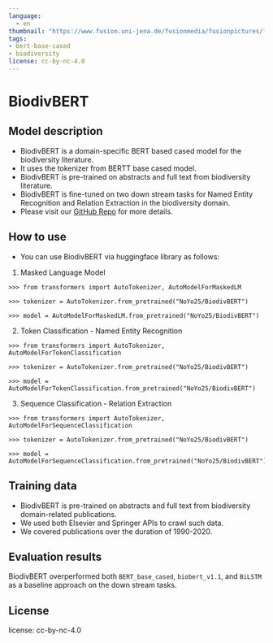 ```yaml
---
language: 
  - en
thumbnail: "https://www.fusion.uni-jena.de/fusionmedia/fusionpictures/fusion-service/fusion-transp.png?height=383&width=680"
tags:
- bert-base-cased
- biodiversity
license: cc-by-nc-4.0
---
```


# BiodivBERT

## Model description
* BiodivBERT is a domain-specific BERT based cased model for the biodiversity literature.
* It uses the tokenizer from BERTT base cased model.
* BiodivBERT is pre-trained on abstracts and full text from biodiversity literature.
* BiodivBERT is fine-tuned on two down stream tasks for Named Entity Recognition and Relation Extraction in the biodiversity domain.
* Please visit our [GitHub Repo](https://github.com/fusion-jena/BiodivBERT) for more details.

## How to use
* You can use BiodivBERT via huggingface library as follows:

1. Masked Language Model 

````
>>> from transformers import AutoTokenizer, AutoModelForMaskedLM

>>> tokenizer = AutoTokenizer.from_pretrained("NoYo25/BiodivBERT")

>>> model = AutoModelForMaskedLM.from_pretrained("NoYo25/BiodivBERT")
````

2. Token Classification - Named Entity Recognition

````
>>> from transformers import AutoTokenizer, AutoModelForTokenClassification

>>> tokenizer = AutoTokenizer.from_pretrained("NoYo25/BiodivBERT")

>>> model = AutoModelForTokenClassification.from_pretrained("NoYo25/BiodivBERT")
````

3. Sequence Classification - Relation Extraction

````
>>> from transformers import AutoTokenizer, AutoModelForSequenceClassification

>>> tokenizer = AutoTokenizer.from_pretrained("NoYo25/BiodivBERT")

>>> model = AutoModelForSequenceClassification.from_pretrained("NoYo25/BiodivBERT")
````

## Training data

* BiodivBERT is pre-trained on abstracts and full text from biodiversity domain-related publications.
* We used both Elsevier and Springer APIs to crawl such data.
* We covered publications over the duration of 1990-2020.

## Evaluation results
BiodivBERT overperformed both ``BERT_base_cased``, ``biobert_v1.1``, and ``BiLSTM`` as a baseline approach on the down stream tasks.

## License 
license: cc-by-nc-4.0


